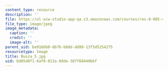 ```yaml
---
content_type: resource
description: ''
file: https://ol-ocw-studio-app-qa.s3.amazonaws.com/courses/res-8-005-vibrations-and-waves-problem-solving-fall-2012/bd85d0f18af0013a0dde387f60440bbf_Busza_5.jpg
file_type: image/jpeg
image_metadata:
  caption: ''
  credit: ''
  image-alt: ''
parent_uid: ba9166b0-db76-b68d-dd88-13f5d5254275
resourcetype: Image
title: Busza_5.jpg
uid: bd85d0f1-8af0-013a-0dde-387f60440bbf
---
```

